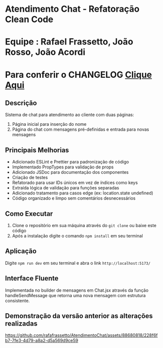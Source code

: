 # Atendimento Chat - Refatoração Clean Code

# Equipe : Rafael Frassetto, João Rosso, João Acordi

# Para conferir o CHANGELOG [Clique Aqui](/CHANGELOG.md)

## Descrição
Sistema de chat para atendimento ao cliente com duas páginas:
1. Página inicial para inserção do nome
2. Página do chat com mensagens pré-definidas e entrada para novas mensagens

## Principais Melhorias
- Adicionado ESLint e Prettier para padronização de código
- Implementado PropTypes para validação de props
- Adicionado JSDoc para documentação dos componentes
- Criação de testes
- Refatorado para usar IDs únicos em vez de índices como keys
- Extraída lógica de validação para funções separadas
- Adicionado tratamento para casos edge (ex: location.state undefined)
- Código organizado e limpo sem comentários desnecessários

## Como Executar

1. Clone o repositório em sua máquina através do `git clone` ou baixe este código
2. Após a instalação digite o comando `npm install` em seu terminal

## Aplicação

Digite `npm run dev` em seu terminal e abra o link `http://localhost:5173/`


## Interface Fluente
Implementada no builder de mensagens em Chat.jsx através da função handleSendMessage que retorna uma nova mensagem com estrutura consistente.


## Demonstração da versão anterior as alterações realizadas

https://github.com/rafafrassetto/AtendimentoChat/assets/88680818/228f6fb7-7fe3-4d79-a8a2-d5a569d9ce59